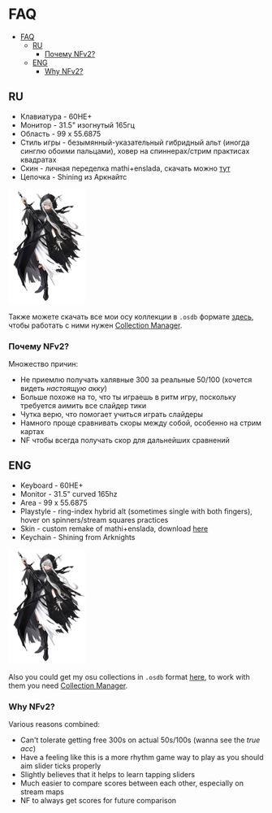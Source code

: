 # FAQ

- [FAQ](#faq)
  - [RU](#ru)
    - [Почему NFv2?](#почему-nfv2)
  - [ENG](#eng)
    - [Why NFv2?](#why-nfv2)

## RU

- Клавиатура - 60HE+
- Монитор - 31.5" изогнутый 165гц
- Область - 99 x 55.6875
- Стиль игры - безымянный-указательный гибридный альт (иногда синглю обоими пальцами),
ховер на спиннерах/стрим практисах квадратах
- Скин - личная переделка mathi+enslada, скачать можно [тут](../files/mathi+keter.osk)
- Цепочка - Shining из Аркнайтс

<img src="../files/shining.jpg" width="30%">

Также можете скачать все мои осу коллекции в `.osdb` формате [здесь](../files/collections.zip),
чтобы работать с ними нужен [Collection Manager](https://github.com/Piotrekol/CollectionManager/releases).

### Почему NFv2?

Множество причин:

- Не приемлю получать халявные 300 за реальные 50/100 (хочется видеть *настоящую акку*)
- Больше похоже на то, что ты играешь в ритм игру, поскольку требуется аимить все слайдер тики
- Чутка верю, что помогает учиться играть слайдеры
- Намного проще сравнивать скоры между собой, особенно на стрим картах
- NF чтобы всегда получать скор для дальнейших сравнений

## ENG

- Keyboard - 60HE+
- Monitor - 31.5" curved 165hz
- Area - 99 x 55.6875
- Playstyle - ring-index hybrid alt (sometimes single with both fingers), hover on spinners/stream squares practices
- Skin - custom remake of mathi+enslada, download [here](../files/mathi+keter.osk)
- Keychain - Shining from Arknights

<img src="../files/shining.jpg" width="30%">

Also you could get my osu collections in `.osdb` format [here](../files/collections.zip), to
work with them you need [Collection Manager](https://github.com/Piotrekol/CollectionManager/releases).

### Why NFv2?

Various reasons combined:

- Can't tolerate getting free 300s on actual 50s/100s (wanna see the *true acc*)
- Have a feeling like this is a more rhythm game way to play as you should aim slider ticks properly
- Slightly believes that it helps to learn tapping sliders
- Much easier to compare scores between each other, especially on stream maps
- NF to always get scores for future comparison
